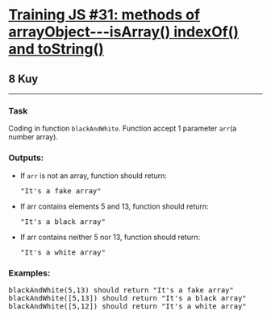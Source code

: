 <h1><a href="https://www.codewars.com/kata/5732b0351eb838d03300101d">Training JS #31: methods of arrayObject---isArray() indexOf() and toString()</a></h1>
<h2>8 Kuy</h2>
<hr>


<h3>Task</h3>
<p>Coding in function <code>blackAndWhite</code>. Function accept 1 parameter <code>arr</code>(a number array).</p>
<h3>Outputs:</h3>
<ul>
<li>If <code>arr</code> is not an array, function should return:</li>
<pre>
"It's a fake array"
</pre>
<li>If arr contains elements 5 and 13, function should return:</li>
<pre>
"It's a black array"
</pre>
<li>If arr contains neither 5 nor 13, function should return:</li>
<pre>
"It's a white array"
</pre>
</ul>

<h3>Examples:</h3>
<pre>
blackAndWhite(5,13) should return "It's a fake array"
blackAndWhite([5,13]) should return "It's a black array"
blackAndWhite([5,12]) should return "It's a white array" 
</pre>

